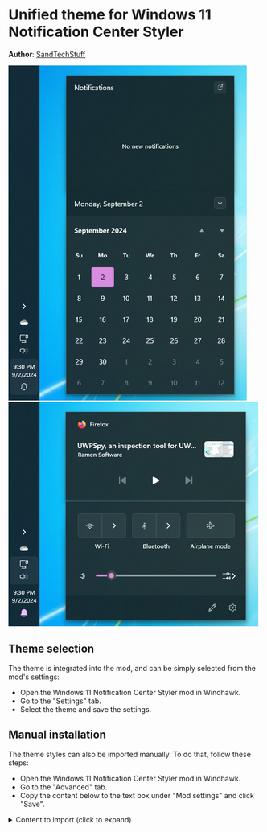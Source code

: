 # Unified theme for Windows 11 Notification Center Styler

**Author**: [SandTechStuff](https://github.com/SandTechStuff)

![Calendar](screenshot.png) \
![Quick actions](screenshot-quick-actions.png)

## Theme selection

The theme is integrated into the mod, and can be simply selected from the mod's
settings:

* Open the Windows 11 Notification Center Styler mod in Windhawk.
* Go to the "Settings" tab.
* Select the theme and save the settings.

## Manual installation

The theme styles can also be imported manually. To do that, follow these steps:

* Open the Windows 11 Notification Center Styler mod in Windhawk.
* Go to the "Advanced" tab.
* Copy the content below to the text box under "Mod settings" and click "Save".

<details>
<summary>Content to import (click to expand)</summary>

```json
{
"controlStyles[0].target":"ActionCenter.FocusSessionControl",
"controlStyles[0].styles[0]":"Height=0",
"controlStyles[1].target":"Windows.UI.Xaml.Controls.Grid#ControlCenterRegion",
"controlStyles[1].styles[0]":"CornerRadius=0",
"controlStyles[2].target":"Windows.UI.Xaml.Controls.Grid#CalendarCenterGrid",
"controlStyles[2].styles[0]":"CornerRadius=0",
"controlStyles[3].target":"Windows.UI.Xaml.Controls.Grid#NotificationCenterGrid",
"controlStyles[3].styles[0]":"CornerRadius=0",
"controlStyles[2].styles[1]":"Margin=0,0,0,12",
"controlStyles[2].styles[2]":"BorderThickness=1,0,1,1",
"controlStyles[4].target":"Windows.UI.Xaml.Controls.CalendarViewDayItem",
"controlStyles[4].styles[0]":"CornerRadius=0",
"controlStyles[5].target":"Windows.UI.Xaml.Controls.CalendarViewDayItem > Windows.UI.Xaml.Controls.Border",
"controlStyles[5].styles[0]":"CornerRadius=3",
"controlStyles[4].styles[1]":"Margin=1,1,1,1",
"controlStyles[6].target":"Windows.UI.Xaml.Controls.Grid#MediaTransportControlsRegion",
"controlStyles[6].styles[0]":"CornerRadius=0",
"controlStyles[6].styles[1]":"BorderThickness=1,1,1,0",
"controlStyles[6].styles[2]":"Margin=0,0,0,0",
"controlStyles[7].target":"QuickActions.ControlCenter.FrameWithContentChanged#L2Frame",
"controlStyles[7].styles[0]":"CornerRadius=0",
"controlStyles[3].styles[1]":"BorderThickness=1,1,1,0"
}
```
</details>
